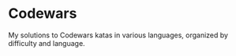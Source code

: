 # Codewars
My solutions to Codewars katas in various languages, organized by difficulty and language.
